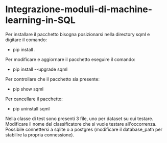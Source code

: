 # Integrazione-moduli-di-machine-learning-in-SQL

Per installare il pacchetto bisogna posizionarsi nella directory sqml e digitare il comando:
- pip install .

Per modificare e aggiornare il pacchetto eseguire il comando:
- pip install --upgrade sqml

Per controllare che il pacchetto sia presente:
- pip show sqml

Per cancellare il pacchetto:
- pip uninstall sqml


Nella classe di test sono presenti 3 file, uno per dataset su cui testare.
Modificare il nome del classificatore che si vuole testare all'occorrenza.
Possibile connettersi a sqlite o a postgres (modificare il database_path per stabilire la propria connessione).